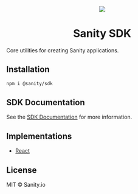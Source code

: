 <p align="center">
  <a href="https://sanity.io">
    <img src="https://cdn.sanity.io/images/3do82whm/next/1dfce9dde7a62ccaa8e8377254a1e919f6c07ad3-128x128.svg" />
  </a>
  <h1 align="center">Sanity SDK</h1>
</p>

Core utilities for creating Sanity applications.

## Installation

```bash
npm i @sanity/sdk
```

## SDK Documentation

See the [SDK Documentation](https://sdk-docs.sanity.dev) for more information.

## Implementations

- [React](https://www.npmjs.com/package/@sanity/sdk-react)

## License

MIT © Sanity.io
